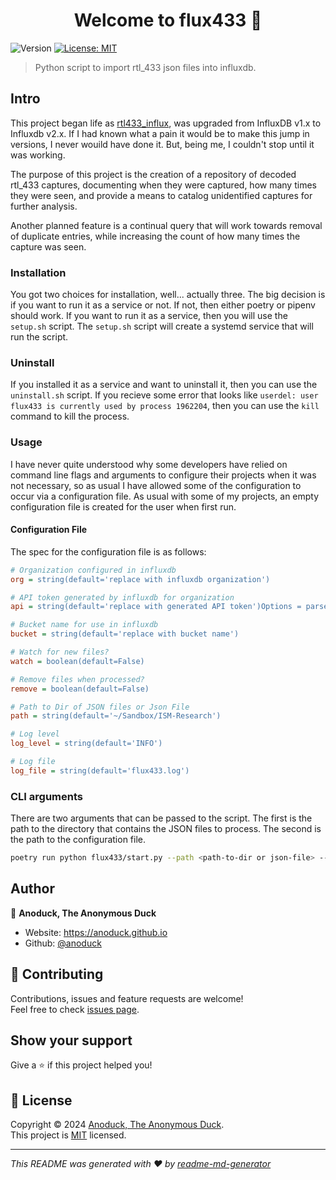 <h1 align="center">Welcome to flux433 👋</h1>
<p>
  <img alt="Version" src="https://img.shields.io/badge/version-0.1.0-blue.svg?cacheSeconds=2592000" />
  <a href="https://anoduck.mit-license.org" target="_blank">
    <img alt="License: MIT" src="https://img.shields.io/badge/License-MIT-yellow.svg" />
  </a>
</p>

> Python script to import rtl_433 json files into influxdb.

## Intro

This project began life as [rtl433_influx](https://github.com/azrdev/rtl433_influx), was upgraded from InfluxDB v1.x to Influxdb v2.x. If I had known what a pain it would be to make this jump in versions, I never wouild have done it. But, being me, I couldn't stop until it was working. 

The purpose of this project is the creation of a repository of decoded rtl_433 captures, documenting when they were captured, how many times they were seen, and provide a means to catalog unidentified captures for further analysis.

Another planned feature is a continual query that will work towards removal of duplicate entries, while increasing the count of how many times the capture was seen.

### Installation

You got two choices for installation, well... actually three. The big decision is if you want to run it as a service or not. If not, then either poetry or pipenv should work. If you want to run it as a service, then you will use the `setup.sh` script. The `setup.sh` script will create a systemd service that will run the script.

### Uninstall

If you installed it as a service and want to uninstall it, then you can use the `uninstall.sh` script. If you recieve some error that looks like `userdel: user flux433 is currently used by process 1962204`, then you can use the `kill` command to kill the process.

### Usage

I have never quite understood why some developers have relied on command line flags and arguments to configure their projects when it was not necessary, so as usual I have allowed some of the configuration to occur via a configuration file. As usual with some of my projects, an empty configuration file is created for the user when first run.

#### Configuration File

The spec for the configuration file is as follows:

```ini
# Organization configured in influxdb
org = string(default='replace with influxdb organization')

# API token generated by influxdb for organization
api = string(default='replace with generated API token')Options = parse(options, dest="Options")

# Bucket name for use in influxdb
bucket = string(default='replace with bucket name')

# Watch for new files?
watch = boolean(default=False)

# Remove files when processed?
remove = boolean(default=False)

# Path to Dir of JSON files or Json File
path = string(default='~/Sandbox/ISM-Research')

# Log level
log_level = string(default='INFO')

# Log file
log_file = string(default='flux433.log')
```

### CLI arguments

There are two arguments that can be passed to the script. The first is the path to the directory that contains the JSON files to process. The second is the path to the configuration file.

```sh
poetry run python flux433/start.py --path <path-to-dir or json-file> --config <path-to-config-file>
```

## Author

👤 **Anoduck, The Anonymous Duck**

* Website: https://anoduck.github.io
* Github: [@anoduck](https://github.com/anoduck)

## 🤝 Contributing

Contributions, issues and feature requests are welcome!<br />Feel free to check [issues page](https://github.com/anoduck/flux433/issues). 

## Show your support

Give a ⭐️ if this project helped you!

## 📝 License

Copyright © 2024 [Anoduck, The Anonymous Duck](https://github.com/anoduck).<br />
This project is [MIT](https://anoduck.mit-license.org) licensed.

***
_This README was generated with ❤️ by [readme-md-generator](https://github.com/kefranabg/readme-md-generator)_